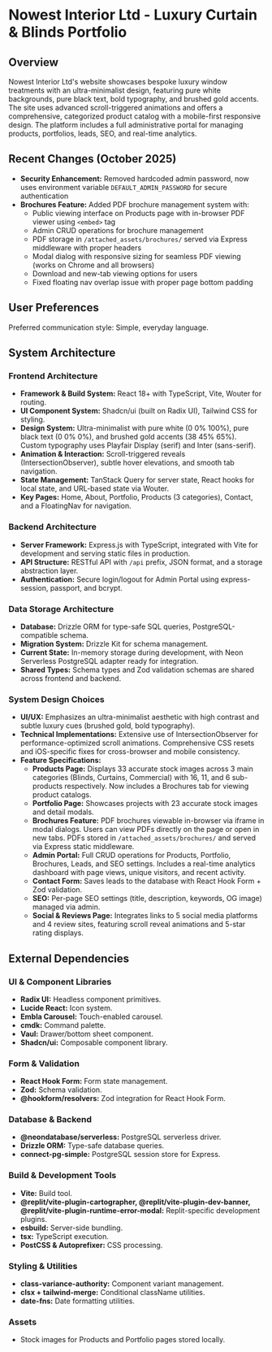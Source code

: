 # Nowest Interior Ltd - Luxury Curtain & Blinds Portfolio

## Overview
Nowest Interior Ltd's website showcases bespoke luxury window treatments with an ultra-minimalist design, featuring pure white backgrounds, pure black text, bold typography, and brushed gold accents. The site uses advanced scroll-triggered animations and offers a comprehensive, categorized product catalog with a mobile-first responsive design. The platform includes a full administrative portal for managing products, portfolios, leads, SEO, and real-time analytics.

## Recent Changes (October 2025)
- **Security Enhancement:** Removed hardcoded admin password, now uses environment variable `DEFAULT_ADMIN_PASSWORD` for secure authentication
- **Brochures Feature:** Added PDF brochure management system with:
  - Public viewing interface on Products page with in-browser PDF viewer using `<embed>` tag
  - Admin CRUD operations for brochure management
  - PDF storage in `/attached_assets/brochures/` served via Express middleware with proper headers
  - Modal dialog with responsive sizing for seamless PDF viewing (works on Chrome and all browsers)
  - Download and new-tab viewing options for users
  - Fixed floating nav overlap issue with proper page bottom padding

## User Preferences
Preferred communication style: Simple, everyday language.

## System Architecture

### Frontend Architecture
- **Framework & Build System:** React 18+ with TypeScript, Vite, Wouter for routing.
- **UI Component System:** Shadcn/ui (built on Radix UI), Tailwind CSS for styling.
- **Design System:** Ultra-minimalist with pure white (0 0% 100%), pure black text (0 0% 0%), and brushed gold accents (38 45% 65%). Custom typography uses Playfair Display (serif) and Inter (sans-serif).
- **Animation & Interaction:** Scroll-triggered reveals (IntersectionObserver), subtle hover elevations, and smooth tab navigation.
- **State Management:** TanStack Query for server state, React hooks for local state, and URL-based state via Wouter.
- **Key Pages:** Home, About, Portfolio, Products (3 categories), Contact, and a FloatingNav for navigation.

### Backend Architecture
- **Server Framework:** Express.js with TypeScript, integrated with Vite for development and serving static files in production.
- **API Structure:** RESTful API with `/api` prefix, JSON format, and a storage abstraction layer.
- **Authentication:** Secure login/logout for Admin Portal using express-session, passport, and bcrypt.

### Data Storage Architecture
- **Database:** Drizzle ORM for type-safe SQL queries, PostgreSQL-compatible schema.
- **Migration System:** Drizzle Kit for schema management.
- **Current State:** In-memory storage during development, with Neon Serverless PostgreSQL adapter ready for integration.
- **Shared Types:** Schema types and Zod validation schemas are shared across frontend and backend.

### System Design Choices
- **UI/UX:** Emphasizes an ultra-minimalist aesthetic with high contrast and subtle luxury cues (brushed gold, bold typography).
- **Technical Implementations:** Extensive use of IntersectionObserver for performance-optimized scroll animations. Comprehensive CSS resets and iOS-specific fixes for cross-browser and mobile consistency.
- **Feature Specifications:**
    - **Products Page:** Displays 33 accurate stock images across 3 main categories (Blinds, Curtains, Commercial) with 16, 11, and 6 sub-products respectively. Now includes a Brochures tab for viewing product catalogs.
    - **Portfolio Page:** Showcases projects with 23 accurate stock images and detail modals.
    - **Brochures Feature:** PDF brochures viewable in-browser via iframe in modal dialogs. Users can view PDFs directly on the page or open in new tabs. PDFs stored in `/attached_assets/brochures/` and served via Express static middleware.
    - **Admin Portal:** Full CRUD operations for Products, Portfolio, Brochures, Leads, and SEO settings. Includes a real-time analytics dashboard with page views, unique visitors, and recent activity.
    - **Contact Form:** Saves leads to the database with React Hook Form + Zod validation.
    - **SEO:** Per-page SEO settings (title, description, keywords, OG image) managed via admin.
    - **Social & Reviews Page:** Integrates links to 5 social media platforms and 4 review sites, featuring scroll reveal animations and 5-star rating displays.

## External Dependencies

### UI & Component Libraries
- **Radix UI:** Headless component primitives.
- **Lucide React:** Icon system.
- **Embla Carousel:** Touch-enabled carousel.
- **cmdk:** Command palette.
- **Vaul:** Drawer/bottom sheet component.
- **Shadcn/ui:** Composable component library.

### Form & Validation
- **React Hook Form:** Form state management.
- **Zod:** Schema validation.
- **@hookform/resolvers:** Zod integration for React Hook Form.

### Database & Backend
- **@neondatabase/serverless:** PostgreSQL serverless driver.
- **Drizzle ORM:** Type-safe database queries.
- **connect-pg-simple:** PostgreSQL session store for Express.

### Build & Development Tools
- **Vite:** Build tool.
- **@replit/vite-plugin-cartographer, @replit/vite-plugin-dev-banner, @replit/vite-plugin-runtime-error-modal:** Replit-specific development plugins.
- **esbuild:** Server-side bundling.
- **tsx:** TypeScript execution.
- **PostCSS & Autoprefixer:** CSS processing.

### Styling & Utilities
- **class-variance-authority:** Component variant management.
- **clsx + tailwind-merge:** Conditional className utilities.
- **date-fns:** Date formatting utilities.

### Assets
- Stock images for Products and Portfolio pages stored locally.